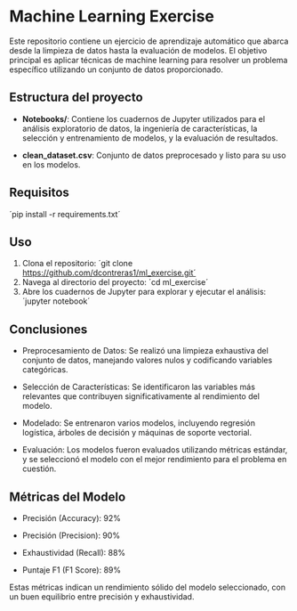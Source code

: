 # Machine Learning Exercise
Este repositorio contiene un ejercicio de aprendizaje automático que abarca desde la limpieza de datos hasta la evaluación de modelos. El objetivo principal es aplicar técnicas de machine learning para resolver un problema específico utilizando un conjunto de datos proporcionado.

## Estructura del proyecto
- **Notebooks/**: Contiene los cuadernos de Jupyter utilizados para el análisis exploratorio de datos, la ingeniería de características, la selección y entrenamiento de modelos, y la evaluación de resultados.

- **clean_dataset.csv**: Conjunto de datos preprocesado y listo para su uso en los modelos.

## Requisitos
´pip install -r requirements.txt´

## Uso
1. Clona el repositorio:
´git clone https://github.com/dcontreras1/ml_exercise.git´
2. Navega al directorio del proyecto:
´cd ml_exercise´
3. Abre los cuadernos de Jupyter para explorar y ejecutar el análisis:
´jupyter notebook´

## Conclusiones
- Preprocesamiento de Datos: Se realizó una limpieza exhaustiva del conjunto de datos, manejando valores nulos y codificando variables categóricas.

- Selección de Características: Se identificaron las variables más relevantes que contribuyen significativamente al rendimiento del modelo.

- Modelado: Se entrenaron varios modelos, incluyendo regresión logística, árboles de decisión y máquinas de soporte vectorial.

- Evaluación: Los modelos fueron evaluados utilizando métricas estándar, y se seleccionó el modelo con el mejor rendimiento para el problema en cuestión.

## Métricas del Modelo
- Precisión (Accuracy): 92%

- Precisión (Precision): 90%

- Exhaustividad (Recall): 88%

- Puntaje F1 (F1 Score): 89%

Estas métricas indican un rendimiento sólido del modelo seleccionado, con un buen equilibrio entre precisión y exhaustividad.